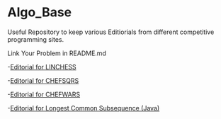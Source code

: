 # Algo_Base

Useful Repository to keep various Editiorials from different competitive programming sites. 

Link Your Problem in README.md

-[Editorial for LINCHESS](CHEFSQRS.cpp)

-[Editorial for CHEFSQRS](CHEFSQRS.cpp)

-[Editorial for CHEFWARS](CHEFWARS.cpp)

-[Editorial for Longest Common Subsequence (Java)](Longest_Common_Subsequence/LongestCommonSubsequence.java)
